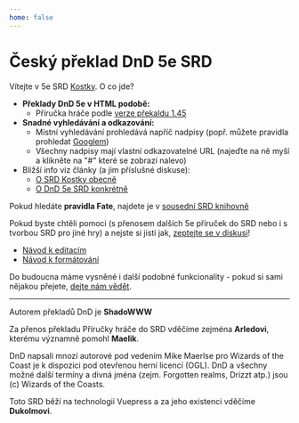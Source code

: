 ```yaml
---
home: false
---
```


# Český překlad DnD 5e SRD

Vítejte v 5e SRD [Kostky](http://www.d20.cz). O co jde?

* **Překlady DnD 5e v HTML podobě:**
  * Příručka hráče podle [verze překaldu 1.45](http://www.d20.cz/clanky/pravidla/preklad-dnd-5e.html)
* **Snadné vyhledávání a odkazování:**
  * Místní vyhledávání prohledává napříč nadpisy (popř. můžete pravidla prohledat [Googlem](https://www.google.com/search?q=site:http://fatesrd.d20.cz))
  * Všechny nadpisy mají vlastní odkazovatelné URL (najeďte na ně myší a klikněte na "#" které se zobrazí nalevo)
* Bližší info viz články (a jim příslušné diskuse):
  * [O SRD Kostky obecně](http://www.d20.cz/clanky/stripky/srd-pravidla-na-kostce.html)
  * [O DnD 5e SRD konkrétně](http://www.d20.cz/clanky/stripky/fate-srd-na-kostce.html)

Pokud hledáte **pravidla Fate**, najdete je v [sousední SRD knihovně](http://fatesrd.d20.cz/)

Pokud byste chtěli pomoci (s přenosem dalších 5e příruček do SRD nebo i s tvorbou SRD pro jiné hry) a nejste si jistí jak, [zeptejte se v diskusi](http://www.d20.cz/diskuze/stripky-diskuze/52183.html)!

* [Návod k editacím](http://fatesrd.d20.cz/faq/github.html)
* [Návod k formátování](http://fatesrd.d20.cz/faq/formatovani.html)

Do budoucna máme vysněné i další podobné funkcionality - pokud si sami nějakou přejete, [dejte nám vědět](http://www.d20.cz/diskuze/kultura-diskuze/50495.html).

------------

Autorem překladů DnD je **ShadoWWW**

Za přenos překladu Příručky hráče do SRD vděčíme zejména **Arledovi**, kterému významně pomohl **Maelik**.

DnD napsali mnozí autorové pod vedením Mike Maerlse pro Wizards of the Coast je k dispozici pod otevřenou herní licencí (OGL). DnD a všechny možné další termíny a divná jména (zejm. Forgotten realms, Drizzt atp.) jsou (c) Wizards of the Coasts. 

Toto SRD běží na technologii Vuepress a za jeho existenci vděčíme **Dukolmovi**.
